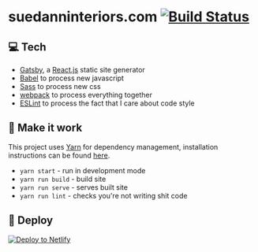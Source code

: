 # suedanninteriors.com [![Build Status](https://travis-ci.org/pouretrebelle/suedanninteriors.com.svg?branch=master)](https://travis-ci.org/pouretrebelle/suedanninteriors.com)

## :computer: Tech

- [Gatsby](https://github.com/gatsbyjs/gatsby), a [React.js](https://facebook.github.io/react/) static site generator
- [Babel](https://babeljs.io/) to process new javascript
- [Sass](http://sass-lang.com/) to process new css
- [webpack](https://webpack.github.io/) to process everything together
- [ESLint](https://github.com/eslint/eslint) to process the fact that I care about code style

## :raised_hands: Make it work

This project uses [Yarn](https://github.com/yarnpkg/yarn) for dependency management, installation instructions can be found [here](https://yarnpkg.com/en/docs/install).

- `yarn start` - run in development mode
- `yarn run build` - build site
- `yarn run serve` - serves built site
- `yarn run lint` - checks you're not writing shit code

## :rocket: Deploy

[![Deploy to Netlify](https://www.netlify.com/img/deploy/button.svg)](https://app.netlify.com/start/deploy?repository=https://github.com/pouretrebelle/suedanninteriors.com)
